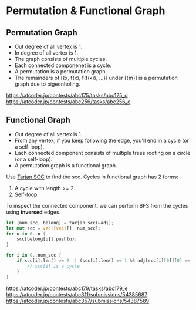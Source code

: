 # Permutation & Functional Graph

## Permutation Graph

* Out degree of all vertex is 1.
* In degree of all vertex is 1.
* The graph consists of multiple cycles.
* Each connected componenet is a cycle.
* A permutation is a permutation graph.
* The remainders of [{x, f(x), f(f(x)), ...}] under [{m}] is a permutation graph due to pigeonholing.

<https://atcoder.jp/contests/abc175/tasks/abc175_d>
<https://atcoder.jp/contests/abc256/tasks/abc256_e>


## Functional Graph

* Out degree of all vertex is 1. 
* From any vertex, if you keep following the edge, you'll end in a cycle (or a self-loop).
* Each connected component consists of multiple trees rooting on a circle (or a self-loop).
* A permutation graph is a functional graph.

Use [Tarjan SCC](../algorithms/tarjan_scc.html) to find the scc. Cycles in functional graph has 2 forms:
1. A cycle with length >= 2.
2. Self-loop.

To inspect the connected component, we can perform BFS from the cycles using **inversed** edges.

```rust
let (num_scc, belong) = tarjan_scc(&adj);
let mut scc = vec![vec![]; num_scc];
for u in 0..n {
    scc[belong[u]].push(u);
}

for i in 0..num_scc {
    if scc[i].len() >= 2 || (scc[i].len() == 1 && adj[scc[i][0]][0] == scc[i][0]) {
        // scc[i] is a cycle
    }
}
```

<https://atcoder.jp/contests/abc179/tasks/abc179_e>
<https://atcoder.jp/contests/abc311/submissions/54385687>
<https://atcoder.jp/contests/abc357/submissions/54387589>